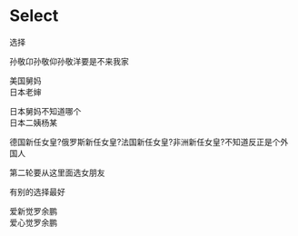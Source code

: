 # Select
选择

孙敬卬孙敬仰孙敬洋要是不来我家</br>

美国舅妈</br>
日本老婶</br>

日本舅妈不知道哪个</br>
日本二姨杨某</br>

德国新任女皇?俄罗斯新任女皇?法国新任女皇?非洲新任女皇?不知道反正是个外国人</br>

第二轮要从这里面选女朋友</br>

有别的选择最好</br>

爱新觉罗余鹏</br>
爱心觉罗余鹏</br>

